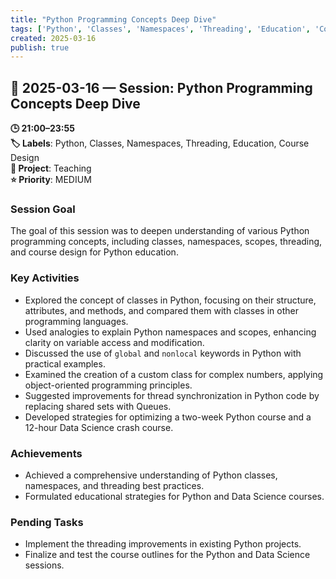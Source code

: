 ```yaml
---
title: "Python Programming Concepts Deep Dive"
tags: ['Python', 'Classes', 'Namespaces', 'Threading', 'Education', 'Course Design']
created: 2025-03-16
publish: true
---
```


## 📅 2025-03-16 — Session: Python Programming Concepts Deep Dive

**🕒 21:00–23:55**  
**🏷️ Labels**: Python, Classes, Namespaces, Threading, Education, Course Design  
**📂 Project**: Teaching  
**⭐ Priority**: MEDIUM  


### Session Goal
The goal of this session was to deepen understanding of various Python programming concepts, including classes, namespaces, scopes, threading, and course design for Python education.

### Key Activities
- Explored the concept of classes in Python, focusing on their structure, attributes, and methods, and compared them with classes in other programming languages.
- Used analogies to explain Python namespaces and scopes, enhancing clarity on variable access and modification.
- Discussed the use of `global` and `nonlocal` keywords in Python with practical examples.
- Examined the creation of a custom class for complex numbers, applying object-oriented programming principles.
- Suggested improvements for thread synchronization in Python code by replacing shared sets with Queues.
- Developed strategies for optimizing a two-week Python course and a 12-hour Data Science crash course.

### Achievements
- Achieved a comprehensive understanding of Python classes, namespaces, and threading best practices.
- Formulated educational strategies for Python and Data Science courses.

### Pending Tasks
- Implement the threading improvements in existing Python projects.
- Finalize and test the course outlines for the Python and Data Science sessions.
